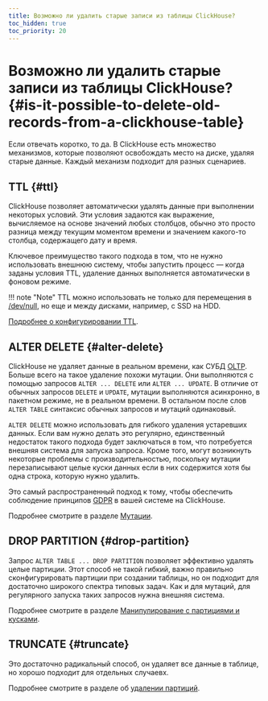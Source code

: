 ```yaml
---
title: Возможно ли удалить старые записи из таблицы ClickHouse?
toc_hidden: true
toc_priority: 20
---
```


# Возможно ли удалить старые записи из таблицы ClickHouse? {#is-it-possible-to-delete-old-records-from-a-clickhouse-table}

Если отвечать коротко, то да. В ClickHouse есть множество механизмов, которые позволяют освобождать место на диске, удаляя старые данные. Каждый механизм подходит для разных сценариев.

## TTL {#ttl}

ClickHouse позволяет автоматически удалять данные при выполнении некоторых условий. Эти условия задаются как выражение, вычисляемое на основе значений любых столбцов, обычно это просто разница между текущим моментом времени и значением какого-то столбца, содержащего дату и время.

Ключевое преимущество такого подхода в том, что не нужно использовать внешнюю систему, чтобы запустить процесс — когда заданы условия TTL, удаление данных выполняется автоматически в фоновом режиме.

!!! note "Note"
    TTL можно использовать не только для перемещения в [/dev/null](https://en.wikipedia.org/wiki/Null_device), но еще и между дисками, например, с SSD на HDD.

[Подробнее о конфигурировании TTL](../../engines/table-engines/mergetree-family/mergetree.md#table_engine-mergetree-ttl).

## ALTER DELETE {#alter-delete}

ClickHouse не удаляет данные в реальном времени, как СУБД [OLTP](https://en.wikipedia.org/wiki/Online_transaction_processing). Больше всего на такое удаление похожи мутации. Они выполняются с помощью запросов `ALTER ... DELETE` или `ALTER ... UPDATE`. В отличие от обычных запросов `DELETE` и `UPDATE`, мутации выполняются асинхронно, в пакетном режиме, не в реальном времени. В остальном после слов `ALTER TABLE` синтаксис обычных запросов и мутаций одинаковый.

`ALTER DELETE` можно использовать для гибкого удаления устаревших данных. Если вам нужно делать это регулярно, единственный недостаток такого подхода будет заключаться в том, что потребуется внешняя система для запуска запроса. Кроме того, могут возникнуть некоторые проблемы с производительностью, поскольку мутации перезаписывают целые куски данных если в них содержится хотя бы одна строка, которую нужно удалить.

Это самый распространенный подход к тому, чтобы обеспечить соблюдение принципов [GDPR](https://gdpr-info.eu) в вашей системе на ClickHouse.

Подробнее смотрите в разделе [Мутации](../../sql-reference/statements/alter/index.md#alter-mutations).

## DROP PARTITION {#drop-partition}

Запрос `ALTER TABLE ... DROP PARTITION` позволяет эффективно удалять целые партиции. Этот способ не такой гибкий, важно правильно сконфигурировать партиции при создании таблицы, но он подходит для достаточно широкого спектра типовых задач. Как и для мутаций, для регулярного запуска таких запросов нужна внешняя система.

Подробнее смотрите в разделе [Манипулирование с партициями и кусками](../../sql-reference/statements/alter/partition.md#alter_drop-partition).

## TRUNCATE {#truncate}

Это достаточно радикальный способ, он удаляет все данные в таблице, но хорошо подходит для отдельных случаевх.

Подробнее смотрите в разделе об [удалении партиций](../../sql-reference/statements/alter/partition.md#alter_drop-partition).
